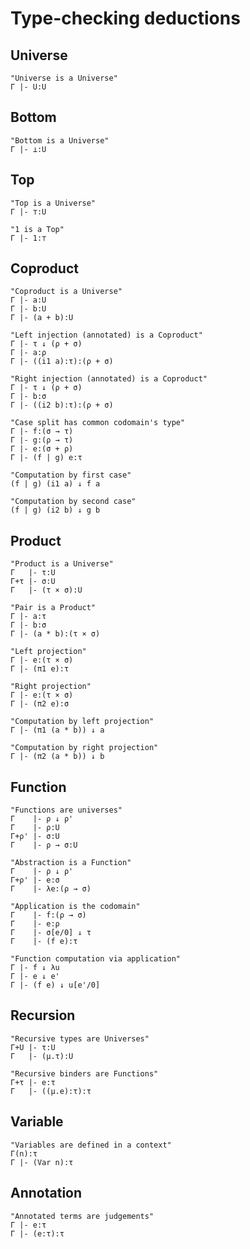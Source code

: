 # Type-checking deductions

## Universe

    "Universe is a Universe"
    Γ |- U:U

## Bottom

    "Bottom is a Universe"
    Γ |- ⊥:U

## Top

    "Top is a Universe"
    Γ |- ⊤:U

    "1 is a Top"
    Γ |- 1:⊤

## Coproduct

    "Coproduct is a Universe"
    Γ |- a:U    
    Γ |- b:U
    Γ |- (a + b):U

    "Left injection (annotated) is a Coproduct"
    Γ |- τ ↓ (ρ + σ)
    Γ |- a:ρ
    Γ |- ((i1 a):τ):(ρ + σ)

    "Right injection (annotated) is a Coproduct"
    Γ |- τ ↓ (ρ + σ)
    Γ |- b:σ
    Γ |- ((i2 b):τ):(ρ + σ)

    "Case split has common codomain's type"
    Γ |- f:(σ → τ)    
    Γ |- g:(ρ → τ)
    Γ |- e:(σ + ρ)
    Γ |- (f | g) e:τ

    "Computation by first case"
    (f | g) (i1 a) ↓ f a

    "Computation by second case"
    (f | g) (i2 b) ↓ g b

## Product

    "Product is a Universe"
    Γ   |- τ:U    
    Γ+τ |- σ:U
    Γ   |- (τ × σ):U

    "Pair is a Product"
    Γ |- a:τ    
    Γ |- b:σ
    Γ |- (a * b):(τ × σ)

    "Left projection"
    Γ |- e:(τ × σ)
    Γ |- (π1 e):τ

    "Right projection"
    Γ |- e:(τ × σ)
    Γ |- (π2 e):σ

    "Computation by left projection"
    Γ |- (π1 (a * b)) ↓ a
    
    "Computation by right projection"
    Γ |- (π2 (a * b)) ↓ b

## Function

    "Functions are universes"
    Γ    |- ρ ↓ ρ'
    Γ    |- ρ:U
    Γ+ρ' |- σ:U
    Γ    |- ρ → σ:U

    "Abstraction is a Function"
    Γ    |- ρ ↓ ρ'
    Γ+ρ' |- e:σ
    Γ    |- λe:(ρ → σ)

    "Application is the codomain"
    Γ    |- f:(ρ → σ)
    Γ    |- e:ρ
    Γ    |- σ[e/0] ↓ τ
    Γ    |- (f e):τ

    "Function computation via application"
    Γ |- f ↓ λu
    Γ |- e ↓ e'
    Γ |- (f e) ↓ u[e'/0]

## Recursion

    "Recursive types are Universes"
    Γ+U |- τ:U
    Γ   |- (μ.τ):U

    "Recursive binders are Functions"
    Γ+τ |- e:τ
    Γ   |- ((μ.e):τ):τ

## Variable

    "Variables are defined in a context"
    Γ(n):τ
    Γ |- (Var n):τ

## Annotation

    "Annotated terms are judgements"
    Γ |- e:τ
    Γ |- (e:τ):τ